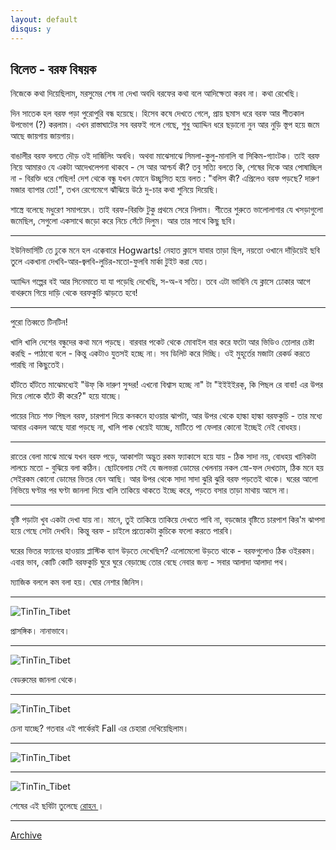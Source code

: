 ```yaml
---
layout: default
disqus: y
---
```


## বিলেত - বরফ বিষয়ক

নিজেকে কথা দিয়েছিলাম, মরসুমের শেষ না দেখা অবধি বরফের কথা বলে আদিক্ষেতা করব না। কথা রেখেছি। 

দিন সাতেক হল বরফ পড়া পুরোপুরি বন্ধ হয়েছে। হিসেব কষে দেখতে গেলে, প্রায় ছমাস ধরে বরফ আর শীতকাল উপভোগ (?) করলাম। এখন রাস্তাঘাটের সব বরফই গলে গেছে, শুধু অ্যাদ্দিন ধরে ছড়ানো  নুন আর নুড়ি স্তূপ হয়ে জমে আছে জায়গায় জায়গায়। 

বাঙালীর বরফ বলতে দৌড় ওই দার্জিলিং অবধি। অথবা মাঝেসাঝে সিমলা-কুলু-মানালি বা সিকিম-গ্যাংটক। তাই বরফ নিয়ে আমারও যে একটা আদেখলেপনা থাকবে - সে আর আশ্চর্য কী? তবু সত্যি বলতে কি, শেষের দিকে আর পোষাচ্ছিল না - বিরক্তি ধরে গেছিল! দেশ থেকে বন্ধু যখন ফোনে উচ্ছ্বসিত হয়ে বলত : "বলিস কী? এপ্রিলেও বরফ পড়ছে? দারুণ মজার ব্যাপার তো!", তখন রেগেমেগে ঝাঁঝিয়ে উঠে দু-চার কথা শুনিয়ে দিয়েছি। 

শাস্ত্রে বলেছে মধুরেণ সমাপয়েৎ। তাই বরফ-বিরক্তি টুকু প্রথমে সেরে নিলাম। শীতের শুরুতে ভালোলাগার যে খসড়াগুলো জমেছিল, সেগুলো একসাথে জড়ো করে নিচে সেঁটে দিলুম। আর তার সাথে কিছু ছবি।

* 	* 	* 

ইউনিভার্সিটি তে ঢুকে মনে হল এক্কেবারে Hogwarts! নেহাত ক্লাসে যাবার তাড়া ছিল, নয়তো ওখানে দাঁড়িয়েই ছবি তুলে একখানা দেখবি-আর-জ্বলবি-লুচির-মতো-ফুলবি মার্কা টুইট করা যেত। 

অ্যাদ্দিন গল্পের বই আর সিনেমাতে যা যা পড়েছি দেখেছি, স-অ-ব সত্যি। তবে এটা ভাবিনি যে ক্লাসে ঢোকার আগে বাথরুমে গিয়ে দাড়ি থেকে বরফকুচি ঝাড়তে হবে! 

* 	* 	* 

পুরো তিব্বতে টিনটিন! 

খালি খালি দেশের বন্ধুদের কথা মনে পড়ছে। বারবার পকেট থেকে মোবাইল বার করে ফটো আর ভিডিও তোলার চেষ্টা করছি - পাঠাবো বলে - কিন্তু একটাও যুতসই হচ্ছে না। সব ডিলিট করে দিচ্ছি। ওই মুহূর্তের মজাটা রেকর্ড করতে পারছি না কিছুতেই। 

হাঁটতে হাঁটতে মাঝেমধ্যেই "উফ্‌ কি দারুণ সুন্দর! এখনো বিশ্বাস হচ্ছে না" টা "ইইইইরক্‌, কি পিছল রে বাবা! এর উপর দিয়ে লোকে হাঁটে কী করে?" হয়ে যাচ্ছে। 

পায়ের নিচে শক্ত পিছল বরফ, চারপাশ দিয়ে কনকনে হাওয়ার ঝাপটা, আর উপর থেকে হাল্কা হাল্কা বরফকুচি - তার মধ্যে আবার একদল আছে যারা পড়ছে না, খালি পাক খেয়েই যাচ্ছে, মাটিতে পা ফেলার কোনো ইচ্ছেই নেই বোধহয়।

* 	* 	* 

রাতের বেলা মাঝে মাঝে যখন বরফ পড়ে, আকাশটা অদ্ভুত রকম ফ্যাকাসে হয়ে যায় - ঠিক সাদা নয়, বোধহয় খানিকটা লালচে মতো - বুঝিয়ে বলা কঠিন। ছোটবেলায় সেই যে জলভরা ডোমের খেলনায় নকল স্নো-ফল দেখতাম, ঠিক মনে হয় সেইরকম কোনো ডোমের ভিতর যেন আছি। আর উপর থেকে সাদা সাদা ঝুরি ঝুরি বরফ পড়তেই থাকে। ঘরের আলো নিভিয়ে ঘণ্টার পর ঘণ্টা জানলা দিয়ে খালি তাকিয়ে থাকতে ইচ্ছে করে, পড়তে বসার তাড়া মাথায় আসে না। 

* 	* 	*

বৃষ্টি পড়াটা খুব একটা দেখা যায় না। মানে, তুই তাকিয়ে তাকিয়ে দেখতে পাবি না, বড়জোর বৃষ্টিতে চারপাশ কির'ম ঝাপসা হয়ে গেছে সেটা দেখবি। কিন্তু বরফ - চাইলে প্রত্যেকটা কুচিকে ফলো করতে পারবি। 

ঘরের ভিতর ফ্যানের হাওয়ায় প্লাস্টিক ব্যাগ উড়তে দেখেছিস? এলোমেলো উড়তে থাকে - বরফগুলোও ঠিক ওইরকম। এবার ভাব, কোটি কোটি বরফকুচি ঘুরে ঘুরে বেড়াচ্ছে তোর বেছে নেবার জন্য - সবার আলাদা আলাদা পথ। 

ম্যাজিক বললে কম বলা হয়। ঘোর নেশার জিনিস।  

* 	* 	* 

![TinTin_Tibet](/gogolghoshal/images/snow_1.jpeg "প্রাসঙ্গিক। নানাভাবে।")

প্রাসঙ্গিক। নানাভাবে।

* 	* 	* 

![TinTin_Tibet](/gogolghoshal/images/snow_2.jpeg "বেডরুমের জানলা থেকে")

বেডরুমের জানলা থেকে।

* 	* 	* 

![TinTin_Tibet](/gogolghoshal/images/snow_3.jpg "চেনা যাচ্ছে? গতবার এই পার্কেরই Fall এর চেহারা দেখিয়েছিলাম")

চেনা যাচ্ছে? গতবার এই পার্কেরই Fall এর চেহারা দেখিয়েছিলাম। 

* 	* 	* 

![TinTin_Tibet](/gogolghoshal/images/snow_4.jpg)

* 	* 	* 

![TinTin_Tibet](/gogolghoshal/images/snow_5.jpeg "Photo credit: Rohan")

শেষের এই ছবিটা তুলেছে [ রোহন ](http://rohandotc.com/)। 

* 	* 	* 

[Archive](/gogolghoshal/archive)
